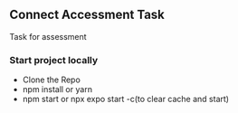## Connect Accessment Task

Task for assessment

### Start project locally

- Clone the Repo
- npm install or yarn
- npm start or npx expo start -c(to clear cache and start)
